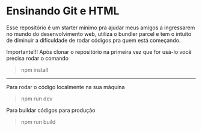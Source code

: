 # Ensinando Git e HTML

Esse repositório é um starter mínimo pra ajudar meus amigos a ingressarem no mundo do desenvolvimento web, utiliza o bundler parcel e tem o intuito de diminuir a dificuldade de rodar códigos pra quem está começando.

Importante!!!
Após clonar o repositório na primeira vez que for usá-lo você precisa rodar o comando
>npm install

-------

Para rodar o código localmente na sua máquina
>npm run dev

Para buildar códigos para produção
>npm run build

